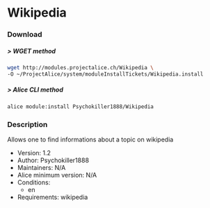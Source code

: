 # Wikipedia

### Download

##### > WGET method
```bash
wget http://modules.projectalice.ch/Wikipedia \
-O ~/ProjectAlice/system/moduleInstallTickets/Wikipedia.install
```

##### > Alice CLI method
```bash
alice module:install Psychokiller1888/Wikipedia
```

### Description
Allows one to find informations about a topic on wikipedia

- Version: 1.2
- Author: Psychokiller1888
- Maintainers: N/A
- Alice minimum version: N/A
- Conditions:
  - en
- Requirements: wikipedia
